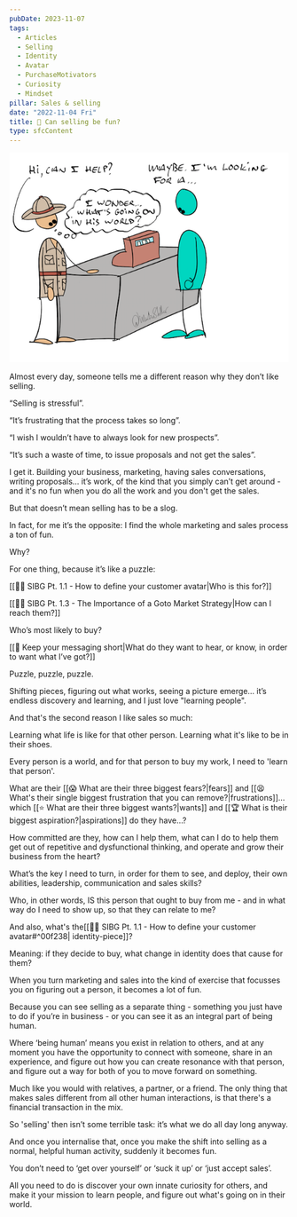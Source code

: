 ```yaml
---
pubDate: 2023-11-07
tags:
  - Articles
  - Selling
  - Identity
  - Avatar
  - PurchaseMotivators
  - Curiosity
  - Mindset
pillar: Sales & selling
date: "2022-11-04 Fri"
title: 📄 Can selling be fun?
type: sfcContent
---
```


![](Media/SalesFlowCoach.app_Learn-people-and-selling-become-fun_MartinStellar.png)

Almost every day, someone tells me a different reason why they don’t like selling.

“Selling is stressful”.

“It’s frustrating that the process takes so long”.

“I wish I wouldn’t have to always look for new prospects”.

“It’s such a waste of time, to issue proposals and not get the sales”.

I get it. Building your business, marketing, having sales conversations, writing proposals… it’s work, of the kind that you simply can’t get around - and it's no fun when you do all the work and you don't get the sales.

But that doesn’t mean selling has to be a slog.

In fact, for me it’s the opposite: I find the whole marketing and sales process a ton of fun.

Why?

For one thing, because it’s like a puzzle:

[[👨‍🎓 SIBG Pt. 1.1 - How to define your customer avatar|Who is this for?]]

[[👨‍🎓 SIBG Pt. 1.3 - The Importance of a Goto Market Strategy|How can I reach them?]]

Who’s most likely to buy?

[[📄 Keep your messaging short|What do they want to hear, or know, in order to want what I’ve got?]]

Puzzle, puzzle, puzzle.

Shifting pieces, figuring out what works, seeing a picture emerge… it’s endless discovery and learning, and I just love "learning people".

And that's the second reason I like sales so much:

Learning what life is like for that other person. Learning what it's like to be in their shoes.

Every person is a world, and for that person to buy my work, I need to 'learn that person'.

What are their [[😱 What are their three biggest fears?|fears]] and [[😫 What's their single biggest frustration that you can remove?|frustrations]]… which [[⭐ What are their three biggest wants?|wants]] and [[🏆 What is their biggest aspiration?|aspirations]] do they have…?

How committed are they, how can I help them, what can I do to help them get out of repetitive and dysfunctional thinking, and operate and grow their business from the heart?

What’s the key I need to turn, in order for them to see, and deploy, their own abilities, leadership, communication and sales skills?

Who, in other words, IS this person that ought to buy from me - and in what way do I need to show up, so that they can relate to me?

And also, what's the[[👨‍🎓 SIBG Pt. 1.1 - How to define your customer avatar#^00f238| identity-piece]]?

Meaning: if they decide to buy, what change in identity does that cause for them?

When you turn marketing and sales into the kind of exercise that focusses you on figuring out a person, it becomes a lot of fun.

Because you can see selling as a separate thing - something you just have to do if you’re in business - or you can see it as an integral part of being human.

Where ‘being human’ means you exist in relation to others, and at any moment you have the opportunity to connect with someone, share in an experience, and figure out how you can create resonance with that person, and figure out a way for both of you to move forward on something.

Much like you would with relatives, a partner, or a friend. The only thing that makes sales different from all other human interactions, is that there's a financial transaction in the mix.

So 'selling' then isn’t some terrible task: it’s what we do all day long anyway.

And once you internalise that, once you make the shift into selling as a normal, helpful human activity, suddenly it becomes fun.

You don’t need to ‘get over yourself’ or ‘suck it up’ or ‘just accept sales’.

All you need to do is discover your own innate curiosity for others, and make it your mission to learn people, and figure out what's going on in their world.
